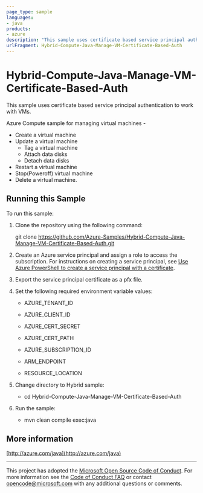 ```yaml
---
page_type: sample
languages:
- java
products:
- azure
description: "This sample uses certificate based service principal authentication to work with VMs."
urlFragment: Hybrid-Compute-Java-Manage-VM-Certificate-Based-Auth
---
```


# Hybrid-Compute-Java-Manage-VM-Certificate-Based-Auth #

This sample uses certificate based service principal authentication to work with VMs.

  Azure Compute sample for managing virtual machines -
   - Create a virtual machine
   - Update a virtual machine
     - Tag a virtual machine 
     - Attach data disks
     - Detach data disks
   - Restart a virtual machine
   - Stop(Poweroff) virtual machine
   - Delete a virtual machine.


## Running this Sample ##

To run this sample:

1. Clone the repository using the following command:

    git clone https://github.com/Azure-Samples/Hybrid-Compute-Java-Manage-VM-Certificate-Based-Auth.git

2. Create an Azure service principal and assign a role to access the subscription. For instructions on creating a service principal, see [Use Azure PowerShell to create a service principal with a certificate](https://docs.microsoft.com/en-us/azure/azure-stack/azure-stack-create-service-principals).

3. Export the service principal certificate as a pfx file.

4. Set the following required environment variable values:

    * AZURE_TENANT_ID

    * AZURE_CLIENT_ID

    * AZURE_CERT_SECRET
    
    * AZURE_CERT_PATH

    * AZURE_SUBSCRIPTION_ID

    * ARM_ENDPOINT

    * RESOURCE_LOCATION

5. Change directory to Hybrid sample:
    
    * cd Hybrid-Compute-Java-Manage-VM-Certificate-Based-Auth

6. Run the sample:
    * mvn clean compile exec:java

## More information ##

[http://azure.com/java](http://azure.com/java)


---

This project has adopted the [Microsoft Open Source Code of Conduct](https://opensource.microsoft.com/codeofconduct/). For more information see the [Code of Conduct FAQ](https://opensource.microsoft.com/codeofconduct/faq/) or contact [opencode@microsoft.com](mailto:opencode@microsoft.com) with any additional questions or comments.
